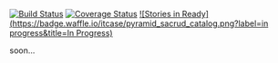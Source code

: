 [![Build Status](https://travis-ci.org/ITCase/pyramid_sacrud_catalog.svg?branch=master)](https://travis-ci.org/ITCase/pyramid_sacrud_catalog)
[![Coverage Status](https://coveralls.io/repos/ITCase/pyramid_sacrud_catalog/badge.png)](https://coveralls.io/r/ITCase/pyramid_sacrud_catalog)
[![Stories in Ready](https://badge.waffle.io/itcase/pyramid_sacrud_catalog.png?label=in progress&title=In Progress)](https://waffle.io/itcase/pyramid_sacrud_catalog)

soon...
